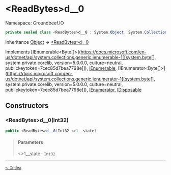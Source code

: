 # &lt;ReadBytes&gt;d__0

Namespace: Groundbeef.IO

```csharp
private sealed class <ReadBytes>d__0 : System.Object, System.Collections.Generic.IEnumerable<Byte[]>, System.Collections.IEnumerable, System.Collections.Generic.IEnumerator<Byte[]>, System.Collections.IEnumerator, System.IDisposable
```

Inheritance [Object](https://docs.microsoft.com/en-us/dotnet/api/system.object) → [&lt;ReadBytes&gt;d__0]({ReadBytes}d__0.md)

Implements [IEnumerable&lt;Byte[]&gt;](https://docs.microsoft.com/en-us/dotnet/api/system.collections.generic.ienumerable-1[[system.byte[], system.private.corelib, version=5.0.0.0, culture=neutral, publickeytoken=7cec85d7bea7798e]]), [IEnumerable](https://docs.microsoft.com/en-us/dotnet/api/system.collections.ienumerable), [IEnumerator&lt;Byte[]&gt;](https://docs.microsoft.com/en-us/dotnet/api/system.collections.generic.ienumerator-1[[system.byte[], system.private.corelib, version=5.0.0.0, culture=neutral, publickeytoken=7cec85d7bea7798e]]), [IEnumerator](https://docs.microsoft.com/en-us/dotnet/api/system.collections.ienumerator), [IDisposable](https://docs.microsoft.com/en-us/dotnet/api/system.idisposable)

## Constructors

### &lt;ReadBytes&gt;d__0(Int32)

```csharp
public <ReadBytes>d__0(Int32 <>1__state)
```

> #### Parameters
> 
> <>1__state : `Int32`<br>
> 

---

[`< Index`](..\index.md)
